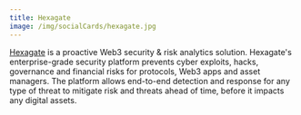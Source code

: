 ```yaml
---
title: Hexagate
image: /img/socialCards/hexagate.jpg
---
```


[Hexagate](https://hexagate.com) is a proactive Web3 security & risk analytics
solution. Hexagate's enterprise-grade security platform prevents cyber exploits,
hacks, governance and financial risks for protocols, Web3 apps and asset
managers. The platform allows end-to-end detection and response for any type of
threat to mitigate risk and threats ahead of time, before it impacts any digital
assets.
